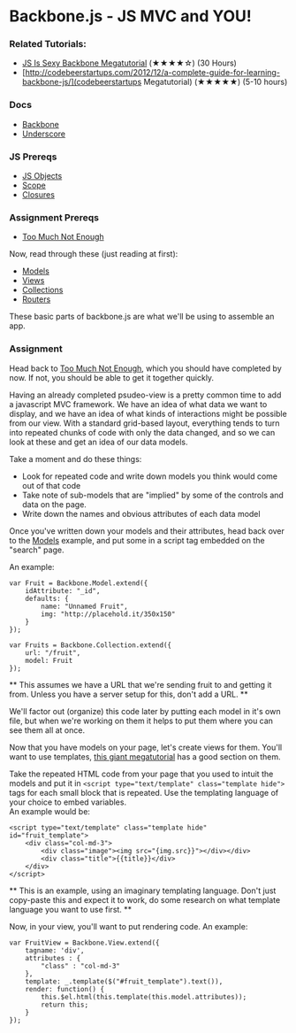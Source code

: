 # Backbone.js - JS MVC and YOU!

### Related Tutorials:
* [JS Is Sexy Backbone Megatutorial](http://javascriptissexy.com/learn-backbone-js-completely/) (★★★★☆) (30 Hours)
* [http://codebeerstartups.com/2012/12/a-complete-guide-for-learning-backbone-js/](codebeerstartups Megatutorial) (★★★★★) (5-10 hours)

### Docs
* [Backbone](http://backbonejs.org/)
* [Underscore](http://underscorejs.org/)


### JS Prereqs

* [JS Objects](http://javascriptissexy.com/javascript-objects-in-detail/)  
* [Scope](http://javascriptissexy.com/javascript-variable-scope-and-hoisting-explained/)  
* [Closures](http://javascriptissexy.com/understand-javascript-closures-with-ease/)  

### Assignment Prereqs
* [Too Much Not Enough](too_much_not_enough.md)

Now, read through these (just reading at first):  
* [Models](http://backbonetutorials.com/what-is-a-model/)
* [Views](http://backbonetutorials.com/what-is-a-view/)
* [Collections](http://backbonetutorials.com/what-is-a-collection/)
* [Routers](http://backbonetutorials.com/what-is-a-router/)

These basic parts of backbone.js are what we'll be using to assemble an app.  

### Assignment

Head back to [Too Much Not Enough](too_much_not_enough.md), which you should have completed by now. If not, you should be able to get it together quickly.

Having an already completed psudeo-view is a pretty common time to add a javascript MVC framework. We have an idea of what data we want to display, and we have an idea of what kinds of interactions might be possible from our view. With a standard grid-based layout, everything tends to turn into repeated chunks of code with only the data changed, and so we can look at these and get an idea of our data models.

Take a moment and do these things:
* Look for repeated code and write down models you think would come out of that code
* Take note of sub-models that are "implied" by some of the controls and data on the page.
* Write down the names and obvious attributes of each data model

Once you've written down your models and their attributes, head back over to the [Models](http://backbonetutorials.com/what-is-a-model/) example, and put some in a script tag embedded on the "search" page.

An example:  
```
var Fruit = Backbone.Model.extend({
	idAttribute: "_id",
	defaults: {
		name: "Unnamed Fruit",
		img: "http://placehold.it/350x150"
	}
});

var Fruits = Backbone.Collection.extend({
	url: "/fruit",
	model: Fruit
});
```
** This assumes we have a URL that we're sending fruit to and getting it from. Unless you have a server setup for this, don't add a URL. **

We'll factor out (organize) this code later by putting each model in it's own file, but when we're working on them it helps to put them where you can see them all at once.

Now that you have models on your page, let's create views for them. You'll want to use templates, [this giant megatutorial](http://codebeerstartups.com/2012/12/how-to-use-templates-in-backbone-js-learning-backbone-js/) has a good section on them. 


Take the repeated HTML code from your page that you used to intuit the models and put it in `<script type="text/template" class="template hide">` tags for each small block that is repeated. Use the templating language of your choice to embed variables.  
An example would be:   
```
<script type="text/template" class="template hide" id="fruit_template">
	<div class="col-md-3">
		<div class="image"><img src="{img.src}}"></div></div>
		<div class="title">{{title}}</div>
	</div>
</script>
```

** This is an example, using an imaginary templating language. Don't just copy-paste this and expect it to work, do some research on what template language you want to use first. **

Now, in your view, you'll want to put rendering code. An example:  
```
var FruitView = Backbone.View.extend({
	tagname: 'div',
	attributes : {
		"class" : "col-md-3"
	},
	template: _.template($("#fruit_template").text()),
	render: function() {
		this.$el.html(this.template(this.model.attributes));
    	return this;
	}
});
```